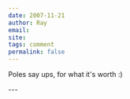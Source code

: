```yaml
---
date: 2007-11-21
author: Ray
email: 
site: 
tags: comment
permalink: false
---
```


<p>
Poles say ups, for what it's worth :) 
</p>
---